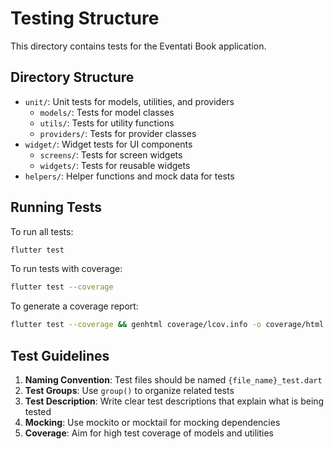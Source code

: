 # Testing Structure

This directory contains tests for the Eventati Book application.

## Directory Structure

- `unit/`: Unit tests for models, utilities, and providers
  - `models/`: Tests for model classes
  - `utils/`: Tests for utility functions
  - `providers/`: Tests for provider classes
- `widget/`: Widget tests for UI components
  - `screens/`: Tests for screen widgets
  - `widgets/`: Tests for reusable widgets
- `helpers/`: Helper functions and mock data for tests

## Running Tests

To run all tests:

```bash
flutter test
```

To run tests with coverage:

```bash
flutter test --coverage
```

To generate a coverage report:

```bash
flutter test --coverage && genhtml coverage/lcov.info -o coverage/html
```

## Test Guidelines

1. **Naming Convention**: Test files should be named `{file_name}_test.dart`
2. **Test Groups**: Use `group()` to organize related tests
3. **Test Description**: Write clear test descriptions that explain what is being tested
4. **Mocking**: Use mockito or mocktail for mocking dependencies
5. **Coverage**: Aim for high test coverage of models and utilities
